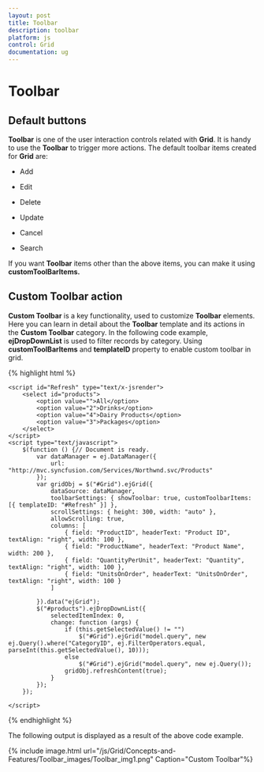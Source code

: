 ```yaml
---
layout: post
title: Toolbar
description: toolbar 
platform: js
control: Grid
documentation: ug
---
```


# Toolbar 

## Default buttons

**Toolbar** is one of the user interaction controls related with **Grid**. It is handy to use the **Toolbar** to trigger more actions. The default toolbar items created for **Grid** are:

* Add

* Edit

* Delete

* Update

* Cancel

* Search

If you want **Toolbar** items other than the above items, you can make it using **customToolBarItems.**

## Custom Toolbar action

**Custom Toolbar** is a key functionality, used to customize **Toolbar** elements. Here you can learn in detail about the **Toolbar** template and its actions in the **Custom Toolbar** category. In the following code example, **ejDropDownList** is used to filter records by category. Using **customToolBarItems** and **templateID** property to enable custom toolbar in grid.

{% highlight html %}

<div id="Grid"></div>

    <script id="Refresh" type="text/x-jsrender">
        <select id="products">
            <option value="">All</option>
            <option value="2">Drinks</option>
            <option value="4">Dairy Products</option>
            <option value="3">Packages</option>
        </select>
    </script>
    <script type="text/javascript">
        $(function () {// Document is ready.
            var dataManager = ej.DataManager({
                url: "http://mvc.syncfusion.com/Services/Northwnd.svc/Products"
            });
            var gridObj = $("#Grid").ejGrid({
                dataSource: dataManager,
                toolbarSettings: { showToolbar: true, customToolbarItems: [{ templateID: "#Refresh" }] },
                scrollSettings: { height: 300, width: "auto" },
                allowScrolling: true,
                columns: [
                    { field: "ProductID", headerText: "Product ID", textAlign: "right", width: 100 },
                    { field: "ProductName", headerText: "Product Name", width: 200 },
                    { field: "QuantityPerUnit", headerText: "Quantity", textAlign: "right", width: 100 },
                    { field: "UnitsOnOrder", headerText: "UnitsOnOrder", textAlign: "right", width: 100 }
                ]

            }).data("ejGrid");
            $("#products").ejDropDownList({
                selectedItemIndex: 0,
                change: function (args) {
                    if (this.getSelectedValue() != "")
                        $("#Grid").ejGrid("model.query", new ej.Query().where("CategoryID", ej.FilterOperators.equal, parseInt(this.getSelectedValue(), 10)));
                    else
                        $("#Grid").ejGrid("model.query", new ej.Query());
                    gridObj.refreshContent(true);
                }
            });
        });

    </script>


{% endhighlight %}



The following output is displayed as a result of the above code example.

{% include image.html url="/js/Grid/Concepts-and-Features/Toolbar_images/Toolbar_img1.png" Caption="Custom Toolbar"%}

